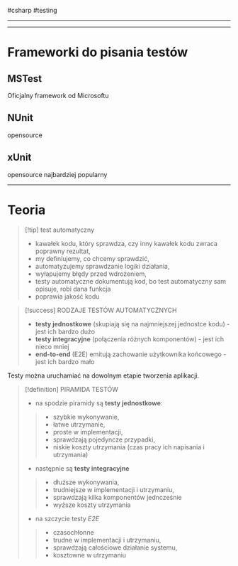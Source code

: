 #csharp #testing 

--------------





----------
# Frameworki do pisania testów

## MSTest
Oficjalny framework od Microsoftu

## NUnit
opensource

## xUnit
opensource
najbardziej popularny


-------------
# Teoria

>[!tip] test automatyczny
> - kawałek kodu, który sprawdza, czy inny kawałek kodu zwraca poprawny rezultat,
> - my definiujemy, co chcemy sprawdzić,
> - automatyzujemy sprawdzanie logiki działania,
> - wyłapujemy błędy przed wdrożeniem,
> - testy automatyczne dokumentują kod, bo test automatyczny sam opisuje, robi dana funkcja
> - poprawia jakość kodu

>[!success] RODZAJE TESTÓW AUTOMATYCZNYCH
> - **testy jednostkowe** (skupiają się na najmniejszej jednostce kodu) - jest ich bardzo dużo
> - **testy integracyjne** (połączenia różnych komponentów) - jest ich nieco mniej
> - **end-to-end** (E2E) emitują zachowanie użytkownika końcowego - jest ich bardzo mało

Testy można uruchamiać na dowolnym etapie tworzenia aplikacji.


>[!definition] PIRAMIDA TESTÓW
>- na spodzie piramidy są **testy jednostkowe**:
>> - szybkie wykonywanie,
>> - łatwe utrzymanie,
>> - proste w implementacji,
>> - sprawdzają pojedyncze przypadki,
>> - niskie koszty utrzymania (czas pracy ich napisania i utrzymania)
>
>- następnie są **testy integracyjne**
>> - dłuższe wykonywania,
>> - trudniejsze w implementacji i utrzymaniu,
>> - sprawdzają kilka komponentów jedncześnie
>> - wyższe koszty utrzymania
>
>- na szczycie testy *E2E*
>> - czasochłonne
>> - trudne w implementacji i utrzymaniu,
>> - sprawdzają całościowe działanie systemu,
>> - kosztowne w utrzymaniu








